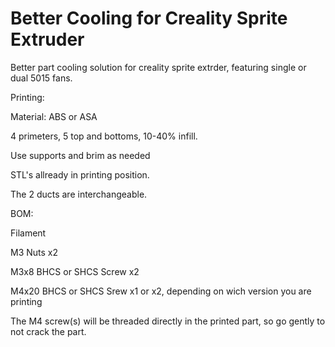 # Better Cooling for Creality Sprite Extruder
Better part cooling solution for creality sprite extrder, featuring single or dual 5015 fans.

Printing:

Material: ABS or ASA
 
4 primeters, 5 top and bottoms, 10-40% infill.
 
Use supports and brim as needed
 
STL's allready in printing position.
 
The 2 ducts are interchangeable.

BOM:

Filament
 
M3 Nuts x2
 
M3x8 BHCS or SHCS Screw x2
 
M4x20 BHCS or SHCS Srew x1 or x2, depending on wich version you are printing

The M4 screw(s) will be threaded directly in the printed part, so go gently to not crack the part.
